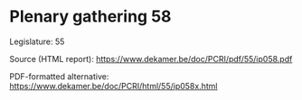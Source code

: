 # Plenary gathering 58

Legislature: 55

Source (HTML report): https://www.dekamer.be/doc/PCRI/pdf/55/ip058.pdf

PDF-formatted alternative: https://www.dekamer.be/doc/PCRI/html/55/ip058x.html

